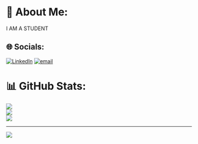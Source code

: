 # 💫 About Me:
I AM A STUDENT<br>


## 🌐 Socials:
[![LinkedIn](https://img.shields.io/badge/LinkedIn-%230077B5.svg?logo=linkedin&logoColor=white)](https://linkedin.com/in/https://www.linkedin.com/in/nikshitha-s-995a77280) [![email](https://img.shields.io/badge/Email-D14836?logo=gmail&logoColor=white)](mailto:nikshithas93@gmail.com) 
# 📊 GitHub Stats:
![](https://github-readme-stats.vercel.app/api?username=12345nikki&theme=vue-dark&hide_border=false&include_all_commits=true&count_private=true)<br/>
![](https://nirzak-streak-stats.vercel.app/?user=12345nikki&theme=vue-dark&hide_border=false)<br/>
![](https://github-readme-stats.vercel.app/api/top-langs/?username=12345nikki&theme=vue-dark&hide_border=false&include_all_commits=true&count_private=true&layout=compact)

---
[![](https://visitcount.itsvg.in/api?id=12345nikki&icon=0&color=0)](https://visitcount.itsvg.in)

<!-- Proudly created with GPRM ( https://gprm.itsvg.in ) -->
